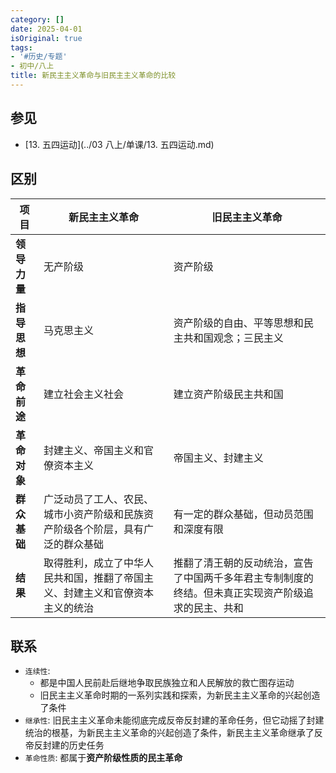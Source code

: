 ```yaml
---
category: []
date: 2025-04-01
isOriginal: true
tags:
- '#历史/专题'
- 初中/八上
title: 新民主主义革命与旧民主主义革命的比较
---
```

## 参见
- [13. 五四运动](../03 八上/单课/13. 五四运动.md)
## 区别
| 项目       | 新民主主义革命                                   | 旧民主主义革命                                   |
|------------|--------------------------------------------------|--------------------------------------------------|
| **领导力量** | 无产阶级                                         | 资产阶级                                         |
| **指导思想** | 马克思主义                                       | 资产阶级的自由、平等思想和民主共和国观念；三民主义 |
| **革命前途** | 建立社会主义社会                                 | 建立资产阶级民主共和国                           |
| **革命对象** | 封建主义、帝国主义和官僚资本主义                 | 帝国主义、封建主义                               |
| **群众基础** | 广泛动员了工人、农民、城市小资产阶级和民族资产阶级各个阶层，具有广泛的群众基础 | 有一定的群众基础，但动员范围和深度有限           |
| **结果**   | 取得胜利，成立了中华人民共和国，推翻了帝国主义、封建主义和官僚资本主义的统治 | 推翻了清王朝的反动统治，宣告了中国两千多年君主专制制度的终结。但未真正实现资产阶级追求的民主、共和 |

## 联系
- `连续性`:
    - 都是中国人民前赴后继地争取民族独立和人民解放的救亡图存运动
    - 旧民主主义革命时期的一系列实践和探索，为新民主主义革命的兴起创造了条件
- `继承性`: 旧民主主义革命未能彻底完成反帝反封建的革命任务，但它动摇了封建统治的根基，为新民主主义革命的兴起创造了条件，新民主主义革命继承了反帝反封建的历史任务
- `革命性质`: 都属于**资产阶级性质的民主革命**